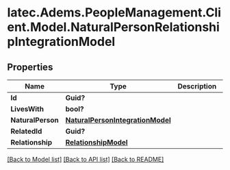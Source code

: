 # Iatec.Adems.PeopleManagement.Client.Model.NaturalPersonRelationshipIntegrationModel
## Properties

Name | Type | Description | Notes
------------ | ------------- | ------------- | -------------
**Id** | **Guid?** |  | [optional] 
**LivesWith** | **bool?** |  | 
**NaturalPerson** | [**NaturalPersonIntegrationModel**](NaturalPersonIntegrationModel.md) |  | [optional] 
**RelatedId** | **Guid?** |  | [optional] 
**Relationship** | [**RelationshipModel**](RelationshipModel.md) |  | [optional] 

[[Back to Model list]](../README.md#documentation-for-models) [[Back to API list]](../README.md#documentation-for-api-endpoints) [[Back to README]](../README.md)

